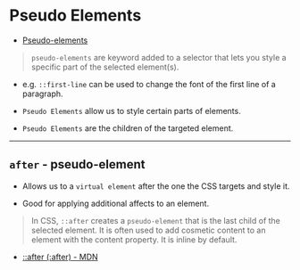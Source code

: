 # Pseudo Elements

* [Pseudo-elements](https://developer.mozilla.org/en-US/docs/Web/CSS/Pseudo-elements)

> `pseudo-elements` are keyword added to a selector that lets you style a specific part of the selected element(s). 

* e.g. `::first-line` can be used to change the font of the first line of a paragraph.

* `Pseudo Elements` allow us to style certain parts of elements.

* `Pseudo Elements` are the children of the targeted element.

---

## `after` - pseudo-element

* Allows us to a `virtual element` after the one the CSS targets and style it.

* Good for applying additional affects to an element.

> In CSS, `::after` creates a `pseudo-element` that is the last child of the selected element. It is often used to add cosmetic content to an element with the content property. It is inline by default.

* [::after (:after) - MDN](https://developer.mozilla.org/en-US/docs/Web/CSS/::after)
